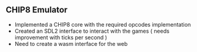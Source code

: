 ## CHIP8 Emulator
- Implemented a CHIP8 core with the required opcodes implementation
- Created an SDL2 interface to interact with the games ( needs improvement with ticks per second )
- Need to create a wasm interface for the web
